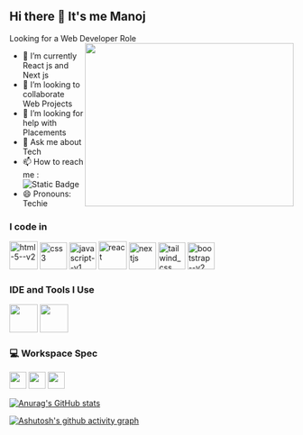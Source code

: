 ## Hi there 👋 It's me Manoj

Looking for a Web Developer Role
<img align="right" width="370" height="290" src="https://i.pinimg.com/originals/47/f0/34/47f0342cec72b800463bf003eac1257e.gif">                                        
- 🌱 I’m currently React js and Next js
- 👯 I’m looking to collaborate Web Projects
- 🤔 I’m looking for help with Placements 
- 💬 Ask me about Tech
- 📫 How to reach me :
<br /> ![Static Badge](https://img.shields.io/badge/https%3A%2F%2Fwww.linkedin.com%2Fin%2Fmanoj-g-810577241%2F)
- 😄 Pronouns: Techie

### I code in
<img width="50" height="50" src="https://img.icons8.com/ios-filled/50/html-5--v2.png" alt="html-5--v2"/>
<img width="48" height="48" src="https://img.icons8.com/color/48/css3.png" alt="css3"/>
<img width="48" height="48" src="https://img.icons8.com/color/48/javascript--v1.png" alt="javascript--v1"/>
<img width="50" height="50" src="https://img.icons8.com/bubbles/50/react.png" alt="react"/>
<img width="48" height="48" src="https://img.icons8.com/color/48/nextjs.png" alt="nextjs"/>
<img width="48" height="48" src="https://img.icons8.com/color/48/tailwind_css.png" alt="tailwind_css"/>
<img width="48" height="48" src="https://img.icons8.com/color/48/bootstrap--v2.png" alt="bootstrap--v2"/>

### IDE and Tools I Use
<img height="50" width="50" src="https://img.icons8.com/color/48/000000/visual-studio-code-2019.png"/> <img height="50" width="50" src="https://img.icons8.com/color/50/000000/git.png"/>

### 💻 Workspace Spec
<img height="30" src="https://img.shields.io/badge/Macbook-Pro_M1-ED1C24?style=for-the-badge&logo=apple&logoColor=white"/> <img height="30" src="https://img.shields.io/badge/NVIDIA-GTX1650-76B900?style=for-the-badge&logo=nvidia&logoColor=white"/>  <img height="30" src="https://img.shields.io/badge/AMD-Ryzen_5_4600H-ED1C24?style=for-the-badge&logo=amd&logoColor=white"/> 

[![Anurag's GitHub stats](https://github-readme-stats.vercel.app/api?Manojg5757=anuraghazra)](https://github.com/anuraghazra/github-readme-stats)

[![Ashutosh's github activity graph](https://github-readme-activity-graph.vercel.app/graph?username=Manojg5757&bg_color=ffcfe9&color=9e4c98&line=9e4c98&point=9f3232&area=true&hide_border=true)](https://github.com/ashutosh00710/github-readme-activity-graph)
